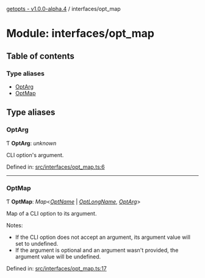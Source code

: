 [getopts - v1.0.0-alpha.4](../README.md) / interfaces/opt_map

# Module: interfaces/opt_map

## Table of contents

### Type aliases

- [OptArg](interfaces_opt_map.md#optarg)
- [OptMap](interfaces_opt_map.md#optmap)

## Type aliases

### OptArg

Ƭ **OptArg**: _unknown_

CLI option's argument.

Defined in: [src/interfaces/opt_map.ts:6](https://github.com/prasadrajandran/node-getopts/blob/62e4ad2/src/interfaces/opt_map.ts#L6)

---

### OptMap

Ƭ **OptMap**: _Map_<[_OptName_](interfaces_config.md#optname) \| [_OptLongName_](interfaces_config.md#optlongname), [_OptArg_](interfaces_opt_map.md#optarg)\>

Map of a CLI option to its argument.

Notes:

- If the CLI option does not accept an argument, its argument value will set
  to undefined.
- If the argument is optional and an argument wasn't provided, the argument
  value will be undefined.

Defined in: [src/interfaces/opt_map.ts:17](https://github.com/prasadrajandran/node-getopts/blob/62e4ad2/src/interfaces/opt_map.ts#L17)
